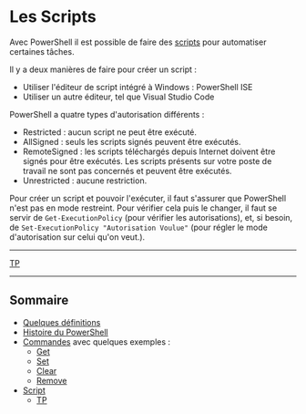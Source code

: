 # Les Scripts

Avec PowerShell il est possible de faire des [scripts](https://github.com/aletrou/Cours-Linux/blob/main/d%C3%A9finitions.md) pour automatiser certaines tâches.

Il y a deux manières de faire pour créer un script :
* Utiliser l'éditeur de script intégré à Windows : PowerShell ISE
* Utiliser un autre éditeur, tel que Visual Studio Code

PowerShell a quatre types d'autorisation différents :
* Restricted : aucun script ne peut être exécuté.
* AllSigned : seuls les scripts signés peuvent être exécutés.
* RemoteSigned : les scripts téléchargés depuis Internet doivent être signés pour être exécutés. Les scripts présents sur votre poste de travail ne sont pas concernés et peuvent être exécutés.
* Unrestricted : aucune restriction.

Pour créer un script et pouvoir l'exécuter, il faut s'assurer que PowerShell n'est pas en mode restreint. Pour vérifier cela puis le changer, il faut se servir de `Get-ExecutionPolicy` (pour vérifier les autorisations), et, si besoin, de `Set-ExecutionPolicy "Autorisation Voulue"` (pour régler le mode d'autorisation sur celui qu'on veut.).

---------------------------------------------------------------------------

[TP](https://github.com/aletrou/Cours-Linux/blob/main/TP/1)

---------------------------------------------------------------------------

## Sommaire

* [Quelques définitions](https://github.com/aletrou/Cours-Linux/blob/main/d%C3%A9finitions.md)
* [Histoire du PowerShell](https://github.com/aletrou/Cours-Linux/blob/main/histoire.md)
* [Commandes](https://github.com/aletrou/Cours-Linux/blob/main/commandes.md) avec quelques exemples :
  * [Get](https://github.com/aletrou/Cours-Linux/blob/main/cmdlet/get.md)
  * [Set](https://github.com/aletrou/Cours-Linux/blob/main/cmdlet/set.md)
  * [Clear](https://github.com/aletrou/Cours-Linux/blob/main/cmdlet/clear.md)
  * [Remove](https://github.com/aletrou/Cours-Linux/blob/main/cmdlet/remove.md)
* [Script](https://github.com/aletrou/Cours-Linux/blob/main/script.md)
  * [TP](https://github.com/aletrou/Cours-Linux/blob/main/TP/1)
